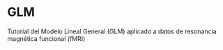 # GLM
Tutorial del Modelo Lineal General (GLM) aplicado a datos de resonancia magnética funcional (fMRI)
